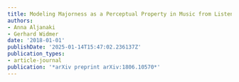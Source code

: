 ```yaml
---
title: Modeling Majorness as a Perceptual Property in Music from Listener Ratings
authors:
- Anna Aljanaki
- Gerhard Widmer
date: '2018-01-01'
publishDate: '2025-01-14T15:47:02.236137Z'
publication_types:
- article-journal
publication: '*arXiv preprint arXiv:1806.10570*'
---
```

